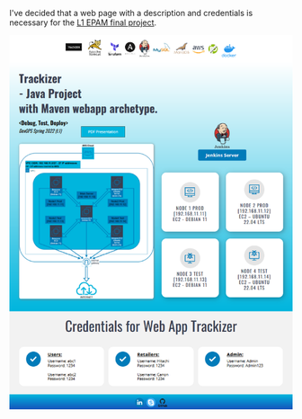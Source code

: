 I've decided that a web page with a description and credentials is necessary for the [L1 EPAM final project](https://github.com/Ivan2navI/L1_EPAM/tree/main/1.%20Final%20project).

<p align="center">
  <img src="./Web_Page.png">
</p>